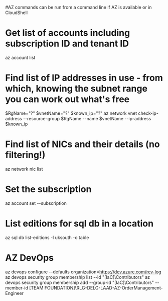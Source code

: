 #AZ commands can be run from a command line if AZ is available or in CloudShell

# Get list of accounts including subscription ID and tenant ID
az account list

# Find list of IP addresses in use - from which, knowing the subnet range you can work out what's free
$RgName="?"
$vnetName="?"
$known_ip="?"
az network vnet check-ip-address --resource-group $RgName --name $vnetName --ip-address $known_ip

# Find list of NICs and their details (no filtering!)
az network nic list 

# Set the subscription
az account set --subscription <subscription name or id>

# List editions for sql db in a location
az sql db list-editions -l uksouth -o table

# AZ DevOps
az devops configure --defaults organization=https://dev.azure.com/rev-log
az devops security group membership list --id "[IaC]\Contributors"
az devops security group membership add --group-id "[IaC]\Contributors" --member-id [TEAM FOUNDATION]\\RLG-DELG-LAAD-AZ-OrderManagement-Engineer